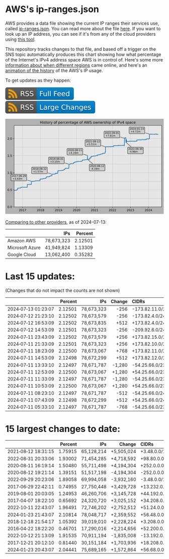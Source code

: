 # AWS's ip-ranges.json

AWS provides a data file showing the current IP ranges their
services use, called [ip-ranges.json](https://ip-ranges.amazonaws.com/ip-ranges.json).
You can read more about the file [here](https://docs.aws.amazon.com/general/latest/gr/aws-ip-ranges.html).
If you want to look up an IP address, you can see if it's from any of the cloud providers using [this tool](https://cloud-ips.s3-us-west-2.amazonaws.com/index.html).

This repository tracks changes to that file, and based off a trigger on the SNS 
topic automatically produces this chart showing how what percentage of the 
Internet's IPv4 address space AWS is in control of.  Here's some 
more [information about when different regions](announces.md) came 
online, and here's an [animation of the history](https://youtu.be/Su25yl7eol8) 
of the AWS's IP usage.

To get updates as they happen:

[![RSS Icon (Full Feed)](images/rss_badge.svg)](https://raw.githubusercontent.com/seligman/aws-ip-ranges/master/rss.xml)
[![RSS Icon (Large Changes)](images/rss_badge_partial.svg)](https://raw.githubusercontent.com/seligman/aws-ip-ranges/master/rss_big_changes.xml)

![History of AWS](history_count.svg)

[Comparing to other providers](https://github.com/seligman/cloud_sizes), as of 2024-07-13:

| | IPs | Percent |
| --- | ---: | ---: |
| Amazon AWS | 78,673,323 | 2.12501 |
| Microsoft Azure | 41,949,824 | 1.13309 |
| Google Cloud | 13,062,400 | 0.35282 |


# Last 15 updates:

(Changes that do not impact the counts are not shown)

| | Percent | IPs | Change | CIDRs |
| :--- | ---: | ---: | ---: | :--- |
| 2024&#8209;07&#8209;13&nbsp;01:23:07 | 2.12501 | 78,673,323 | -256 | -173.82.11.0/24 |
| 2024&#8209;07&#8209;12&nbsp;21:23:10 | 2.12502 | 78,673,579 | -256 | -173.82.4.0/24 |
| 2024&#8209;07&#8209;12&nbsp;16:53:09 | 2.12502 | 78,673,835 | +512 | +173.82.4.0/24,&nbsp;+173.82.7.0/24 |
| 2024&#8209;07&#8209;12&nbsp;14:53:09 | 2.12501 | 78,673,323 | -256 | -209.92.6.0/24 |
| 2024&#8209;07&#8209;11&nbsp;23:43:09 | 2.12502 | 78,673,579 | +256 | +173.82.15.0/24 |
| 2024&#8209;07&#8209;11&nbsp;21:33:09 | 2.12501 | 78,673,323 | +256 | +173.82.10.0/24 |
| 2024&#8209;07&#8209;11&nbsp;18:23:09 | 2.12500 | 78,673,067 | +768 | +173.82.11.0/24,&nbsp;+173.82.13.0/24,&nbsp;+173.82.16.0/24 |
| 2024&#8209;07&#8209;11&nbsp;14:53:09 | 2.12498 | 78,672,299 | +512 | +173.82.12.0/24,&nbsp;+173.82.14.0/24 |
| 2024&#8209;07&#8209;11&nbsp;13:33:10 | 2.12497 | 78,671,787 | -1,280 | -54.25.66.0/23,&nbsp;-54.25.74.0/23,&nbsp;-54.25.68.0/24 |
| 2024&#8209;07&#8209;11&nbsp;12:53:09 | 2.12500 | 78,673,067 | +1,280 | +54.25.66.0/23,&nbsp;+54.25.74.0/23,&nbsp;+54.25.68.0/24 |
| 2024&#8209;07&#8209;11&nbsp;11:33:09 | 2.12497 | 78,671,787 | -1,280 | -54.25.66.0/23,&nbsp;-54.25.68.0/24,&nbsp;-54.25.75.0/24,&nbsp;... |
| 2024&#8209;07&#8209;11&nbsp;10:53:09 | 2.12500 | 78,673,067 | +1,280 | +54.25.66.0/23,&nbsp;+54.25.68.0/24,&nbsp;+54.25.75.0/24,&nbsp;... |
| 2024&#8209;07&#8209;11&nbsp;08:23:10 | 2.12497 | 78,671,787 | -512 | -54.25.66.0/24,&nbsp;-54.25.70.0/24 |
| 2024&#8209;07&#8209;11&nbsp;07:43:09 | 2.12498 | 78,672,299 | +512 | +54.25.66.0/24,&nbsp;+54.25.70.0/24 |
| 2024&#8209;07&#8209;11&nbsp;05:33:10 | 2.12497 | 78,671,787 | -768 | -54.25.66.0/23,&nbsp;-54.25.70.0/24 |


# 15 largest changes to date:

| | Percent | IPs | Change | CIDRs |
| :--- | ---: | ---: | ---: | :--- |
| 2021&#8209;08&#8209;12&nbsp;18:31:15 | 1.75915 | 65,128,214 | +5,505,024 | +3.48.0.0/12,&nbsp;+35.96.0.0/12,&nbsp;+3.152.0.0/13,&nbsp;... |
| 2022&#8209;08&#8209;31&nbsp;20:33:06 | 1.93002 | 71,454,285 | +4,718,592 | +98.80.0.0/12,&nbsp;+184.32.0.0/12,&nbsp;+13.184.0.0/13,&nbsp;... |
| 2020&#8209;08&#8209;11&nbsp;16:19:14 | 1.50480 | 55,711,498 | +4,194,304 | +252.0.0.0/10 |
| 2020&#8209;08&#8209;12&nbsp;19:21:14 | 1.39151 | 51,517,198 | -4,194,304 | -252.0.0.0/10 |
| 2022&#8209;09&#8209;29&nbsp;20:23:06 | 1.89058 | 69,994,058 | -3,932,160 | -3.48.0.0/12,&nbsp;-35.96.0.0/12,&nbsp;-3.240.0.0/13,&nbsp;... |
| 2017&#8209;06&#8209;29&nbsp;22:42:11 | 0.74955 | 27,750,448 | +3,429,728 | +13.232.0.0/13,&nbsp;+34.240.0.0/13,&nbsp;+35.168.0.0/13,&nbsp;... |
| 2019&#8209;08&#8209;01&nbsp;20:03:05 | 1.24953 | 46,260,706 | +3,145,728 | +44.192.0.0/10,&nbsp;-3.192.0.0/12 |
| 2017&#8209;04&#8209;07&nbsp;18:22:10 | 0.65692 | 24,320,720 | +3,025,152 | +34.208.0.0/12,&nbsp;+34.224.0.0/12,&nbsp;+13.58.0.0/15,&nbsp;... |
| 2022&#8209;10&#8209;11&nbsp;22:43:07 | 1.96491 | 72,746,202 | +2,752,512 | +51.24.0.0/13,&nbsp;+57.104.0.0/13,&nbsp;+51.20.0.0/14,&nbsp;... |
| 2024&#8209;01&#8209;23&nbsp;21:43:07 | 2.10814 | 78,048,717 | +2,359,552 | +56.48.0.0/13,&nbsp;+16.28.0.0/14,&nbsp;+16.64.0.0/14,&nbsp;... |
| 2018&#8209;12&#8209;18&nbsp;21:54:17 | 1.05392 | 39,019,010 | +2,228,224 | +3.208.0.0/12,&nbsp;+3.224.0.0/12,&nbsp;+13.48.0.0/15 |
| 2016&#8209;04&#8209;22&nbsp;18:22:20 | 0.46701 | 17,290,016 | +2,214,656 | +52.200.0.0/13,&nbsp;+52.208.0.0/13,&nbsp;+52.36.0.0/14,&nbsp;... |
| 2022&#8209;10&#8209;12&nbsp;21:13:09 | 1.91535 | 70,911,194 | -1,835,008 | -13.192.0.0/13,&nbsp;-16.28.0.0/14,&nbsp;-40.172.0.0/14,&nbsp;... |
| 2017&#8209;12&#8209;21&nbsp;20:12:10 | 0.81440 | 30,151,184 | +1,703,936 | +18.208.0.0/13,&nbsp;+18.204.0.0/14,&nbsp;+18.224.0.0/14,&nbsp;... |
| 2024&#8209;01&#8209;23&nbsp;20:43:07 | 2.04441 | 75,689,165 | +1,572,864 | +56.68.0.0/14,&nbsp;+56.128.0.0/14,&nbsp;+56.136.0.0/14,&nbsp;... |
